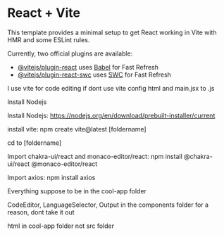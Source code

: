 # React + Vite

This template provides a minimal setup to get React working in Vite with HMR and some ESLint rules.

Currently, two official plugins are available:

- [@vitejs/plugin-react](https://github.com/vitejs/vite-plugin-react/blob/main/packages/plugin-react/README.md) uses [Babel](https://babeljs.io/) for Fast Refresh
- [@vitejs/plugin-react-swc](https://github.com/vitejs/vite-plugin-react-swc) uses [SWC](https://swc.rs/) for Fast Refresh

I use vite for code editing if dont use vite config html and main.jsx to .js

Install Nodejs

Install Nodejs: https://nodejs.org/en/download/prebuilt-installer/current

install vite: npm create vite@latest [foldername]

cd to [foldername]

Import  chakra-ui/react and monaco-editor/react: npm install @chakra-ui/react @monaco-editor/react

Import axios: npm install axios

Everything suppose to be in the cool-app folder

CodeEditor, LanguageSelector, Output in the components folder for a reason, dont take it out

html in cool-app folder not src folder
